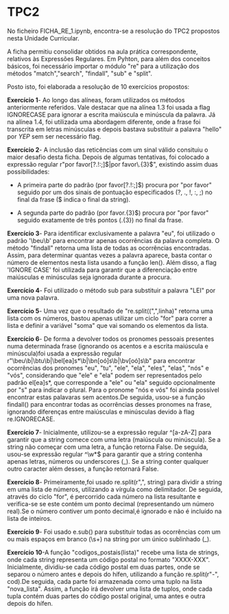 # TPC2

No ficheiro FICHA_RE_1.ipynb, encontra-se a resolução do TPC2 propostos nesta Unidade Curricular.

A ficha permitiu consolidar obtidos na aula prática correspondente, relativos às Expressões Regulares. Em Pyhton, para além dos conceitos básicos, foi necessário importar o módulo "re" para a utilização dos métodos "match","search", "findall", "sub" e "split".

Posto isto, foi elaborada a resolução de 10 exercícios propostos:

**Exercício 1**- Ao longo das alíneas, foram utilizados os métodos anteriormente referidos. Vale destacar que na alínea 1.3 foi usada a flag IGNORECASE para ignorar a escrita maiúscula e minúscula da palavra. Já na alínea 1.4, foi utilizada uma abordagem diferente, onde a frase foi transcrita em letras minúsculas e depois bastava substituir a palavra "hello" por *YEP* sem ser necessário flag.


**Exercício 2**- A inclusão das reticências com um sinal válido consituiu o maior desafio desta ficha. Depois de algumas tentativas, foi colocado a expressão regular r"por favor[\?\.\!\:\;]$|por favor\.{3}$", existindo assim duas possibilidades:
* A primeira parte do padrão (por favor[\?\.\!\:\;]$) procura por "por favor" seguido por um dos sinais de pontuação especificados (?, ., !, :, ;) no final da frase ($ indica o final da string).

* A segunda parte do padrão (por favor\.{3}$) procura por "por favor" seguido exatamente de três pontos (\.{3}) no final da frase.

**Exercício 3**- Para identificar exclusivamente a palavra "eu", foi utilizado o padrão '\beu\b' para encontrar apenas ocorrências da palavra completa. O método "findall" retorna uma lista de todas as ocorrências encontradas. Assim, para determinar quantas vezes a palavra aparece, basta contar o número de elementos nesta lista usando a função len(). Além disso, a flag 'IGNORE CASE' foi utilizada para garantir que a diferenciação entre maiúsculas e minúsculas seja ignorada durante a procura.

**Exercício 4**- Foi utilizado o método sub para substituir a palavra "LEI" por uma nova palavra.

**Exercício 5**- Uma vez que o resultado de "re.split((",",linha)" retorna uma lista com os números, bastou apenas utilizar um ciclo "for" para correr a lista e definir a variável "soma" que vai somando os elementos da lista.

**Exercício 6**- De forma a devolver todos os pronomes pessoais presentes numa determinada frase (ignorando os acentos e a escrita maiúscula e minúscula)foi usada a expressão regular r"\beu\b|\btu\b|\bel[ea]s*\b|\bn[oó]s\b|\bv[oó]s\b" para encontrar ocorrências dos pronomes "eu", "tu", "ele", "ela", "eles", "elas", "nós" e "vós", considerando que "ele" e "ela" podem ser representados pelo padrão el[ea]s*, que corresponde a "ele" ou "ela" seguido opcionalmente por "s" para indicar o plural.  Para o pronome "nós e vós" foi ainda possível encontrar estas palavaras sem acentos.De seguida, usou-se a função findall() para encontrar todas as ocorrências desses pronomes na frase, ignorando diferenças entre maiúsculas e minúsculas devido à flag re.IGNORECASE. 

**Exercício 7**- Inicialmente, utilizou-se a expressão regular ^[a-zA-Z] para garantir que a string comece com uma letra (maiúscula ou minúscula). Se a string não começar com uma letra, a função retorna False. De seguida, usou-se expressão regular ^\w*$ para garantir que a string contenha apenas letras, números ou underscores (_). Se a string conter qualquer outro caracter além desses, a função retornará False.

**Exercício 8**- Primeiramente,foi usado re.split(r",", string) para dividir a string em uma lista de números, utilizando a vírgula como delimitador.
De seguida, através do ciclo "for", é percorrido cada número na lista resultante e verifica-se se este contém um ponto decimal (representando um número real).Se o número contiver um ponto decimal,é ignorado e não é incluído na lista de inteiros.

**Exercício 9**- Foi usado e.sub() para substituir todas as ocorrências com um ou mais espaços em branco (\s+) na string por um único sublinhado (_).

**Exercício 10**-A função "codigos_postais(lista)" recebe uma lista de strings, onde cada string representa um código postal no formato "XXXX-XXX". Inicialmente, dividiu-se  cada código postal em duas partes, onde se separou o número antes e depois do hífen, utilizando a função re.split(r"-", cod).De seguida, cada parte foi armazenada como uma tuplo na lista "nova_lista". Assim, a função irá devolver uma lista de tuplos, onde cada tupla contém duas partes do código postal original, uma antes e outra depois do hífen. 
